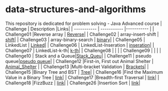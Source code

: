 # data-structures-and-algorithms

This repository is dedicated for problem solving - Java Advanced course
| Challenge | Description |Links|
| ----------- | ----------- |----------- |
| Challenge01 |Reverse array  | [Reverse](https://github.com/rawziNael/data-structures-and-algorithms/tree/main/array-reverse)|
| Challenge02 | array-insert-shift | [shift](https://github.com/rawziNael/data-structures-and-algorithms/tree/main/array-insert-shift)|
| Challenge03 | array-binary-search | [binary](https://github.com/rawziNael/data-structures-and-algorithms/tree/main/array-binary-search)|
| Challenge05 | LinkedList | [Linked](https://github.com/rawziNael/data-structures-and-algorithms/tree/main/linked-list)|
| Challenge06 | LinkedList-Inseration | [inseration](https://github.com/rawziNael/data-structures-and-algorithms/tree/linked-list-insertions/linked-list/app)|
| Challenge07 | LinkedList-k-th| [k-th](https://github.com/rawziNael/data-structures-and-algorithms/tree/linked-list-kth/linked-list/app/src)|
| Challenge08 | | |
| Challenge09 | | |
| Challenge10 | Stack and a Queue|[Stack_Queu](https://github.com/rawziNael/data-structures-and-algorithms/blob/main/stack_queue/Read10.md)|
| Challenge11 | pseudo queue|[pseudo queue](https://github.com/rawziNael/data-structures-and-algorithms/blob/main/Read11.md)|
| Challenge12 |First-in, First out Animal Shelter | [Animal_Shelter](https://github.com/rawziNael/data-structures-and-algorithms/blob/main/Read12.md) |
| Challenge13 |Multi-bracket Validation | [Brackets](https://github.com/rawziNael/data-structures-and-algorithms/blob/main/stack_queue/Multi-bracket%20Validation.md)|
| Challenge15 |Binary Tree and BST | [Tree](https://github.com/rawziNael/data-structures-and-algorithms/blob/main/tree/Tree.md)|
| Challenge16 |Find the Maximum Value in a Binary Tree | [link](https://github.com/rawziNael/data-structures-and-algorithms/blob/main/tree/Read16.md)|
| Challenge17 |Breadth-first Traversal | [link](https://github.com/rawziNael/data-structures-and-algorithms/blob/main/tree/Read17.md)|
| Challenge18 |FizzBuzz | [link](https://github.com/rawziNael/data-structures-and-algorithms/blob/main/tree/Read18.md)|
| Challenge26 |Insertion Sort | [link](https://github.com/rawziNael/data-structures-and-algorithms/blob/main/sort/Readme.md)|

